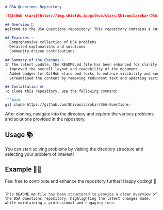 ```markdown
# DSA Questions Repository

![GitHub stars](https://img.shields.io/github/stars/Shivanilarokar/DSA-Questions-?style=social) ![GitHub forks](https://img.shields.io/github/forks/Shivanilarokar/DSA-Questions-?style=social)

## Overview 🌟
Welcome to the DSA Questions repository! This repository contains a curated collection of data structure and algorithm problems, complete with explanations and solutions. It's an ideal resource for students and professionals looking to sharpen their coding skills.

## Features ✨
- Comprehensive collection of DSA problems
- Detailed explanations and solutions
- Community-driven contributions

## Summary of the Changes ✨
In the latest update, the README.md file has been enhanced for clarity and structure. Here are the key changes:
- Improved the overall layout and readability of the document.
- Added badges for GitHub stars and forks to enhance visibility and social proof of the repository.
- Streamlined the content by removing redundant text and updating section headers.

## Installation 💻
To clone this repository, use the following command:

```bash
git clone https://github.com/Shivanilarokar/DSA-Questions-
```

After cloning, navigate into the directory and explore the various problems and solutions provided in the repository.

## Usage 📚
You can start solving problems by visiting the directory structure and selecting your problem of interest!

## Example 🧑‍💻
Feel free to contribute and enhance the repository further! Happy coding! 🚀
```

This README.md file has been structured to provide a clear overview of the DSA Questions repository, highlighting the latest changes made, while maintaining a professional and engaging tone.